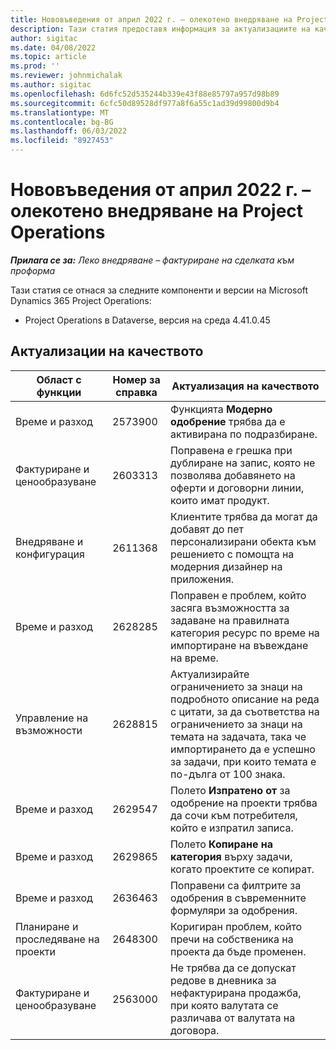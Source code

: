 ```yaml
---
title: Нововъведения от април 2022 г. – олекотено внедряване на Project Operations
description: Тази статия предоставя информация за актуализациите на качеството, налични в изданието на олекотено внедряване на Microsoft Dynamics 365 Project Operations за април 2022 г.
author: sigitac
ms.date: 04/08/2022
ms.topic: article
ms.prod: ''
ms.reviewer: johnmichalak
ms.author: sigitac
ms.openlocfilehash: 6d6fc52d535244b339e43f88e85797a957d98b89
ms.sourcegitcommit: 6cfc50d89528df977a8f6a55c1ad39d99800d9b4
ms.translationtype: MT
ms.contentlocale: bg-BG
ms.lasthandoff: 06/03/2022
ms.locfileid: "8927453"
---
```

# <a name="whats-new-april-2022---project-operations-lite-deployment"></a>Нововъведения от април 2022 г. – олекотено внедряване на Project Operations

_**Прилага се за:** Леко внедряване – фактуриране на сделката към проформа_

Тази статия се отнася за следните компоненти и версии на Microsoft Dynamics 365 Project Operations:

- Project Operations в Dataverse, версия на среда 4.41.0.45

## <a name="quality-updates"></a>Актуализации на качеството

| Област с функции | Номер за справка | Актуализация на качеството |
| --- | --- | --- |
| Време и разход | 2573900 | Функцията **Модерно одобрение** трябва да е активирана по подразбиране. |
| Фактуриране и ценообразуване | 2603313 | Поправена е грешка при дублиране на запис, която не позволява добавянето на оферти и договорни линии, които имат продукт. |
| Внедряване и конфигурация | 2611368 | Клиентите трябва да могат да добавят до пет персонализирани обекта към решението с помощта на модерния дизайнер на приложения. |
| Време и разход | 2628285 | Поправен е проблем, който засяга възможността за задаване на правилната категория ресурс по време на импортиране на въвеждане на време. |
|   Управление на възможности| 2628815 | Актуализирайте ограничението за знаци на подробното описание на реда с цитати, за да съответства на ограничението за знаци на темата на задачата, така че импортирането да е успешно за задачи, при които темата е по-дълга от 100 знака. |
| Време и разход| 2629547 | Полето **Изпратено от** за одобрение на проекти трябва да сочи към потребителя, който е изпратил записа. |
| Време и разход| 2629865 | Полето **Копиране на категория** върху задачи, когато проектите се копират. |
| Време и разход| 2636463 | Поправени са филтрите за одобрения в съвременните формуляри за одобрения. |
| Планиране и проследяване на проекти | 2648300 | Коригиран проблем, който пречи на собственика на проекта да бъде променен. |
| Фактуриране и ценообразуване | 2563000 | Не трябва да се допускат редове в дневника за нефактурирана продажба, при която валутата се различава от валутата на договора. |
